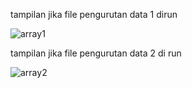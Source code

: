 tampilan jika file pengurutan data 1 dirun 

![array1](https://user-images.githubusercontent.com/85658815/177521775-1d86c0af-8158-48bf-a19a-1f50067630ad.png)

tampilan jika file pengurutan data 2 di run

![array2](https://user-images.githubusercontent.com/85658815/177521784-ad2fa045-4715-461f-a219-9b5a29508964.png)
